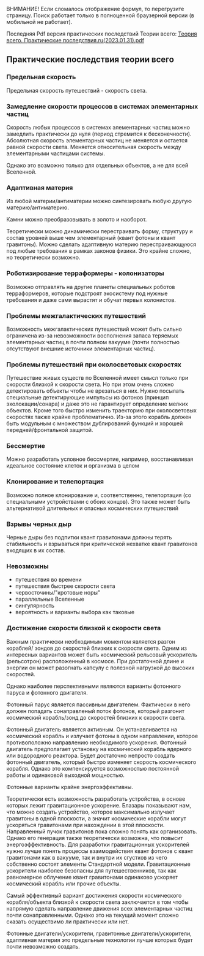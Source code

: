 ВНИМАНИЕ! Если сломалось отображение формул, то перегрузите страницу. Поиск работает только в полноценной браузерной версии (в мобильной не работает).

Последняя Pdf версия практических последствий Теории всего: [Теория всего. Практические последствия.ru(2023.01.31).pdf](Files/Теория_всего_практические_последствия.ru(2023.01.31).pdf)

## Практические последствия теории всего

### Предельная скорость

Предельная скорость путешествий - скорость света.

### Замедление скорости процессов в системах элементарных частиц

Скорость любых процессов в системах элементарных частиц можно замедлить практически до нуля (период стремится к бесконечности). Абсолютная скорость элементарных частиц не меняется и остается равной скорости света. Меняется относительная скорость между элементарными частицами системы.

Однако это возможно только для отдельных объектов, а не для всей Вселенной.

### Адаптивная материя

Из любой материи/антиматерии можно синтезировать любую другую материю/антиматерию. 

Камни можно преобразовывать в золото и наоборот. 

Теоретически можно динамически перестраивать форму, структуру и состав уровней выше чем элементарный (квант фотоны и квант гравитоны). Можно сделать адаптивную материю перестраивающуюся под любые требования в рамках законов физики. Это крайне сложно, но теоретически возможно.

### Роботизирование терраформеры - колонизаторы

Возможно отправлять на другие планеты специальных роботов терраформеров, которые подстроят экосистему под нужные требования и даже сами вырастят и обучат первых колонистов.

### Проблемы межгалактических путешествий

Возможность межгалактических путешествий может быть сильно ограничена из-за невозможности восполнения запаса теряемых элементарных частиц в почти полном вакууме (почти полностью отсутствуют внешние источники элементарных частиц).

### Проблемы путешествий при околосветовых скоростях

Путешествие живых существ по Вселенной имеет смысл только при скорости близкой к скорости света. Но при этом очень сложно детектировать объекты чтобы не врезаться в них. Нужно посылать специальные детектирующие импульсы из фотонов (принцип эхолокации/сонара) и даже это не гарантирует определение мелких объектов. Кроме того быстро изменить траекторию при околосветовых скоростях также крайне проблематично. Из-за этого корабль должен быть модульным с множеством дублирований функций и хорошей передней/фронтальной защитой.

### Бессмертие

Можно разработать условное бессмертие, например, восстанавливая идеальное состояние клеток и организма в целом

### Клонирование и телепортация

Возможно полное клонирование и, соответственно, телепортация (со специальными устройствами с обоих концов). Это также может быть альтернативой длительных и опасных космических путешествий

### Взрывы черных дыр

Черные дыры без подпитки квант гравитонами должны терять стабильность и взрываться при критической нехватке квант гравитонов входящих в их состав.

### Невозможны

-   путешествия во времени
-   путешествия быстрее скорости света
-   червосточины/"кротовые норы"
-   параллельные Вселенные
-   сингулярность
-   вероятность и варианты выбора как таковые

### Достижение скорости близкой к скорости света

Важным практически необходимым моментом является разгон кораблей/ зондов до скоростей близких к скорости света. Одним из интересных вариантов может быть космический рельсовый ускоритель (рельсотрон) расположенный в космосе. При достаточной длине и энергии он может разогнать капсулу с полезной нагрузкой до высоких скоростей. 

Однако наиболее перспективными являются варианты фотонного паруса и фотонного двигателя.

Фотонный парус является пассивным двигателем. Фактически в него должен попадать сонаправленый поток фотонов, который разгонит космический корабль/зонд до скоростей близких к скорости света. 

Фотонный двигатель является активным. Он устанавливается на космический корабль и излучает фотоны в одном направлении, которое противоположно направлению необходимого ускорения. Фотонный двигатель предполагает установку на космический корабль ядерного или водородного реактора. Будет достаточно непросто создать фотонный двигатель, который быстро изменяет скорость космического корабля. Однако это компенсируется возможностью постоянной работы и одинаковой выходной мощностью.

Фотонные варианты крайне энергоэффективны.

Теоретически есть возможность разработать устройства, в основе которых лежит гравитационное ускорение. Блазары показывают нам, что можно создать устройство, которое максимально излучает гравитоны в одной плоскости, а значит космические корабли могут ускоряться гравитонами при нахождении в этой плоскости. Направленный пучок гравитонов пока сложно понять как организовать. Однако его генерация также теоретически возможна, что повысит энергоэффективность. Для разработки гравитационных ускорителей нужно лучше понять процессы взаимодействия квант фотонов с квант гравитонами как в вакууме, так и внутри их сгустков из чего собственно состоят элементы Стандартной модели. Гравитационные ускорители наиболее безопасны для путешественников, так как равномерное облучение квант гравитонами одинаково ускоряет космический корабль или прочие объекты.

Самый эффективный вариант достижения скорости космического корабля/объекта близкой к скорости света заключается в том чтобы напрямую сделать направление движения всех элементарных частиц почти сонаправленными. Однако это на текущий момент сложно сказать осуществимо ли практически или нет. 

Фотонные двигатели/ускорители, гравитонные двигатели/ускорители, адаптивная материя это предельные технологии лучше которых будет почти невозможно создать. 